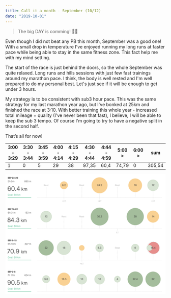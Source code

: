 ```yaml
---
title: Call it a month - September (10/12)
date: "2019-10-01"
---
```


> The big DAY is comming! 🏃‍♂️ 

Even though I did not beat any PB this month, September was a good one! With a small drop in temperature I've enjoyed running my long runs at faster pace while being able to stay in the same fitness zone. This fact help me with my mind setting.

The start of the race is just behind the doors, so the whole September was quite relaxed. Long runs and hills sessions with just few fast trainings around my marathon pace. I think, the body is well rested and I'm well prepared to do my personal best. Let's just see if it will be enough to get under 3 hours.

My strategy is to be consistent with sub3 hour pace. This was the same strategy for my last marathon year ago, but I've bonked at 25km and finished the race at 3:10. With better training this whole year - increased total mileage + quality (I've never been that fast), I believe, I will be able to keep the sub 3 tempo. Of course I'm going to try to have a negative split in the second half.

That’s all for now!


| **3:00 - 3:29** | **3:30 - 3:44** | **3:45 - 3:59** | **4:00 - 4:14** | **4:15 - 4:29** | **4:30 - 4:44** | **4:44 - 4:59** | **5:00 >** | **6:00 >** | **sum** |
| --------------- | --------------- | --------------- | --------------- | --------------- | --------------- | --------------- | ---------- | ---------- | ------- |
| 1               | 0               | 5               | 29              | 38              | 97,35           | 60,4            | 74,79      | 0          | 305,54  |


![September](september.png)
